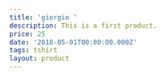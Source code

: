 ```yaml
---
title: 'giorgio '
description: This is a first product.
price: 25
date: '2018-05-01T00:00:00.000Z'
tags: tshirt
layout: product
---
```


